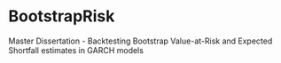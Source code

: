 BootstrapRisk
=============

Master Dissertation - Backtesting Bootstrap Value-at-Risk and Expected Shortfall estimates in GARCH models
